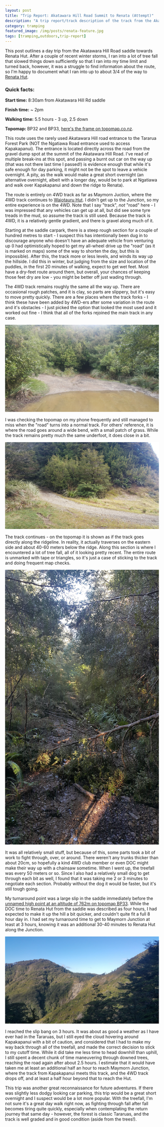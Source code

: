 ```yaml
---
layout: post
title: "Trip Report: Akatawara Hill Road Summit to Renata (Attempt)"
description: "A trip report/track description of the track from the Akatawara Hill Road Summit to Renata Hut."
category: tramping
featured_image: /img/posts/renata-feature.jpg
tags: [tramping,outdoors,trip-report]
---
```


This post outlines a day trip from the Akatawara Hill Road saddle towards Renata Hut. After a couple of recent winter storms, I ran into a lot of tree fall that slowed things down sufficiently so that I ran into my time limit and turned back, however, it was a struggle to find information about the route, so I'm happy to document what I ran into up to about 3/4 of the way to [Renata Hut](http://www.doc.govt.nz/parks-and-recreation/places-to-go/wellington-kapiti/places/tararua-forest-park/things-to-do/huts/renata-hut/).

### Quick facts:

**Start time:** 8:30am from Akatawara Hill Rd saddle

**Finish time:** ~ 2pm

**Walking time:** 5.5 hours - 3 up, 2.5 down

**Topomap:** BP32 and BP33, [here's the frame on topomap.co.nz](http://www.topomap.co.nz/NZTopoMap?v=2&ll=-40.968219,175.150818&z=13).


This route uses the rarely used Akatawara Hill road entrance to the Tararua Forest Park (NOT the Ngatiawa Road entrance used to access Kapakapanui). The entrance is located directly across the road from the gravel dump spot at the summit of the Akatawara Hill Road. I've read of multiple break-ins at this spot, and passing a burnt out car on the way up (that was not there last time I passed!) is evidence enough that while it's safe enough for day parking, it might not be the spot to leave a vehicle overnight. A pity, as the walk would make a great short overnight (an alternative overnight, albeit with a longer day, would be to park at Ngatiawa and walk over Kapakapanui and down the ridge to Renata).

The route is entirely on 4WD track as far as Maymorn Juction, where the 4WD track continues to [Waiotauru Hut](http://www.doc.govt.nz/parks-and-recreation/places-to-go/wellington-kapiti/places/tararua-forest-park/things-to-do/huts/waiotauru-hut/). I didn't get up to the Junction, so my entire experience is on the 4WD. Note that I say "track", _not_ "road" here - I was impressed that any vehicles can get up at all, but did see some tyre treads in the mud, so assume the track is still used. Because the track is 4WD, it is a relatively gentle gradient, and there is gravel along much of it.

Starting at the saddle carpark, there is a steep rough section for a couple of hundred metres to start - I suspect this has intentionally been dug in to discourage anyone who doesn't have an adequate vehicle from venturing up (I had optimistically hoped to get my all-wheel drive up the "road" (as it is marked on maps) some of the way to shorten the day, but this is impossible). After this, the track more or less levels, and winds its way up the hillside. I did this in winter, but judging from the size and location of the puddles, in the first 20 minutes of walking, expect to get wet feet. Most have a dry-feet route around them, but overall, your chances of keeping those feet dry are low - you might be better off just wading through.

The 4WD track remains roughly the same all the way up. There are occasional rough patches, and it is clay, so parts are slippery, but it's easy to move pretty quickly. There are a few places where the track forks - I think these have been added by 4WD-ers after some variation in the route and it's obstacles - I just picked the option that looked the most used and it worked out fine - I think that all of the forks rejoined the main track in any case.

![Frequent forks in the track along the Waiotauru Road section](/img/posts/renata-4wd-forks.jpg)

I was checking the topomap on my phone frequently and still managed to miss when the "road" turns into a normal track. For others' reference, it is where the road goes around a wide bend, with a small patch of grass. While the track remains pretty much the same underfoot, it does close in a bit.

![The "roadend"](/img/posts/renata-roadend.jpg)

The track continues - on the topomap it is shown as if the track goes directly along the ridgeline. In reality, it actually traverses on the eastern side and about 40-60 meters below the ridge. Along this section is where I encountered a lot of tree fall, all of it looking pretty recent. The entire route is unmarked with tape or triangles, so it's just a case of sticking to the track and doing frequent map checks.

![Treefall](/img/posts/renata-treefall.jpg)

It was all relatively small stuff, but because of this, some parts took a bit of work to fight through, over, or around. There weren't any trunks thicker than about 20cm, so hopefully a kind 4WD club member or even DOC might make their way up with a chainsaw sometime. When I went up, the treefall was every 50 meters or so. Since I also had a relatively small dog to get through each bit as well, I found that it was taking me 2 or 3 minutes to negotiate each section. Probably without the dog it would be faster, but it's still tough going.

My turnaround point was a large slip in the saddle immediately before the [unnamed high point at an altitude of 762m on topomap BP33](http://www.topomap.co.nz/NZTopoMap?v=2&ll=-40.968219,175.150818&z=15). While the DOC time to Renata Hut from the saddle was described as four hours, I had expected to make it up the hill a bit quicker, and couldn't quite fit a full 8 hour day in. I had set my turnaround time to get to Maymorn Junction at least at 3 hours, knowing it was an additional 30-40 minutes to Renata Hut along the Junction.

![Slip where I turned around](/img/posts/renata-slip.jpg)

I reached the slip bang on 3 hours. It was about as good a weather as I have ever had in the Tararuas, but I still eyed the cloud hovering around Kapakapanui with a bit of caution, and considered that I had to make my way back through all of the treefall, and made the correct decision to stick to my cutoff time. While it did take me less time to head downhill than uphill, I still spent a decent chunk of time maneuvering through downed trees, reaching the road again after about 2.5 hours. I estimate that it would have taken me at least an additional half an hour to reach Maymorn Junction, where the track from Kapakapanui meets this track, and the 4WD track drops off, and at least a half hour beyond that to reach the Hut.

This trip was another great reconnaissance for future adventures. If there was slightly less dodgy looking car parking, this trip would be a great short overnight and I suspect would be a lot more popular. With the treefall, I'm not sure it's a great day walk right now, as fighting through fall after fall becomes tiring quite quickly, especially when contemplating the return journey that same day - however, the forest is classic Tararuas, and the track is well graded and in good condition (aside from the trees!).
